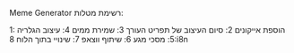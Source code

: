 Meme Generator
רשימת מטלות:

1: הוספת אייקונים
2: סיום העיצוב של תפריט העורך
3: שמירת ממים
4: עיצוב הגלריה
5: מסכי מגע
6: שיתוף ווצאפ
7: שינויי בתוך הלוח
8:i8n